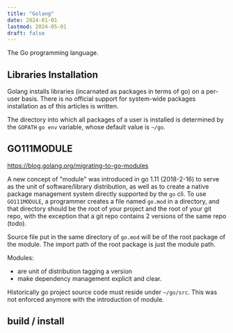```yaml
---
title: "Golang"
date: 2024-01-01
lastmod: 2024-05-01
draft: false
---
```


The Go programming language.

## Libraries Installation

Golang installs libraries (incarnated as packages in terms of go) on a per-user basis. There is no official support for system-wide packages installation as of this articles is written.

The directory into which all packages of a user is installed is determined by the `GOPATH` `go env` variable, whose default value is `~/go`.

## GO111MODULE

https://blog.golang.org/migrating-to-go-modules

A new concept of "module" was introduced in go 1.11 (2018-2-16) to serve as the unit of software/library distribution, as well as to create a native package management system directly supported by the `go` cli. To use `GO111MODULE`, a programmer creates a file named `go.mod` in a directory, and that directory should be the root of your project and the root of your git repo, with the exception that a git repo contains 2 versions of the same repo (todo).

Source file put in the same directory of `go.mod` will be of the root package of the module. The import path of the root package is just the module path.

Modules:
- are unit of distribution tagging a version
- make dependency management explicit and clear.

Historically go project source code must reside under `~/go/src`. This was not enforced anymore with the introduction of module.

## build / install
